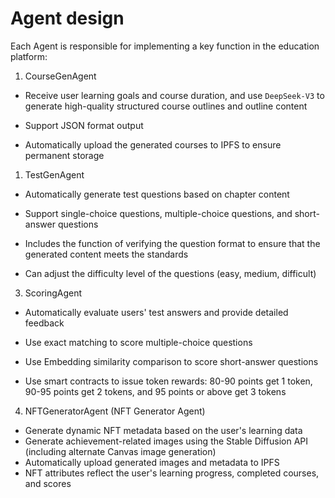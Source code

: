 # Agent design

Each Agent is responsible for implementing a key function in the education platform:

1. CourseGenAgent

- Receive user learning goals and course duration, and use `DeepSeek-V3` to generate high-quality structured course outlines and outline content

- Support JSON format output

- Automatically upload the generated courses to IPFS to ensure permanent storage

1. TestGenAgent

- Automatically generate test questions based on chapter content
- Support single-choice questions, multiple-choice questions, and short-answer questions

- Includes the function of verifying the question format to ensure that the generated content meets the standards

- Can adjust the difficulty level of the questions (easy, medium, difficult)

3. ScoringAgent

- Automatically evaluate users' test answers and provide detailed feedback

- Use exact matching to score multiple-choice questions

- Use Embedding similarity comparison to score short-answer questions

- Use smart contracts to issue token rewards: 80-90 points get 1 token, 90-95 points get 2 tokens, and 95 points or above get 3 tokens

4. NFTGeneratorAgent (NFT Generator Agent)

- Generate dynamic NFT metadata based on the user's learning data
- Generate achievement-related images using the Stable Diffusion API (including alternate Canvas image generation)
- Automatically upload generated images and metadata to IPFS
- NFT attributes reflect the user's learning progress, completed courses, and scores

